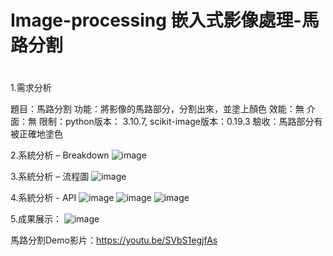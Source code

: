 # Image-processing 嵌入式影像處理-馬路分割 <h1>

1.需求分析

題目：馬路分割
功能：將影像的馬路部分，分割出來，並塗上顏色
效能：無
介面：無
限制：python版本： 3.10.7, scikit-image版本：0.19.3
驗收：馬路部分有被正確地塗色

2.系統分析 – Breakdown
![image](https://github.com/user-attachments/assets/d32b17c9-d987-4797-ad93-b57eb504f841)

3.系統分析 – 流程圖
![image](https://github.com/user-attachments/assets/4a11cd5a-af38-4c99-a954-26a1bdcf63e4)

4.系統分析 - API
![image](https://github.com/user-attachments/assets/f6a31e27-eaa2-463f-bc87-212f4c83e06c)
![image](https://github.com/user-attachments/assets/aaec52e1-e152-4988-aafa-b94ee5be62d7)
![image](https://github.com/user-attachments/assets/2abe234a-f605-4cd4-bb52-d4490aa4d8d1)

5.成果展示：
![image](https://github.com/user-attachments/assets/9b96714c-0231-4148-a0df-f6ad84414ad2)

馬路分割Demo影片：https://youtu.be/SVbS1egjfAs

